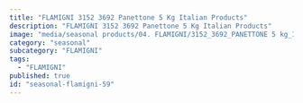 ```yaml
---
title: "FLAMIGNI 3152 3692 Panettone 5 Kg Italian Products"
description: "FLAMIGNI 3152 3692 Panettone 5 Kg Italian Products"
image: "media/seasonal products/04. FLAMIGNI/3152_3692_PANETTONE 5 kg_Italian Products.jpg"
category: "seasonal"
subcategory: "FLAMIGNI"
tags:
  - "FLAMIGNI"
published: true
id: "seasonal-flamigni-59"
---
```

